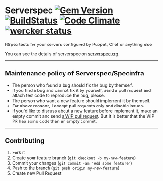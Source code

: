 # Serverspec [![Gem Version](https://badge.fury.io/rb/serverspec.png)](http://badge.fury.io/rb/serverspec) [![BuildStatus](https://secure.travis-ci.org/serverspec/serverspec.png)](http://travis-ci.org/serverspec/serverspec) [![Code Climate](https://codeclimate.com/github/serverspec/serverspec.png)](https://codeclimate.com/github/serverspec/serverspec) [![wercker status](https://app.wercker.com/status/526d1ff4df6eadaa793dca1affcaed35/s/ "wercker status")](https://app.wercker.com/project/bykey/526d1ff4df6eadaa793dca1affcaed35)

RSpec tests for your servers configured by Puppet, Chef or anything else

You can see the details of serverspec on [serverspec.org](http://serverspec.org/).

----

## Maintenance policy of Serverspec/Specinfra

* The person who found a bug should fix the bug by themself.
* If you find a bug and cannot fix it by yourself, send a pull request and attach test code to reproduce the bug, please.
* The person who want a new feature should implement it by themself.
* For above reasons, I accept pull requests only and disable issues.
* If you'd like to discuss about a new feature before implement it, make an empty commit and send [a WIP pull request](http://ben.straub.cc/2015/04/02/wip-pull-request/). But It is better that the WIP PR has some code than an empty commit.


----

## Contributing

1. Fork it
2. Create your feature branch (`git checkout -b my-new-feature`)
3. Commit your changes (`git commit -am 'Add some feature'`)
4. Push to the branch (`git push origin my-new-feature`)
5. Create new Pull Request

